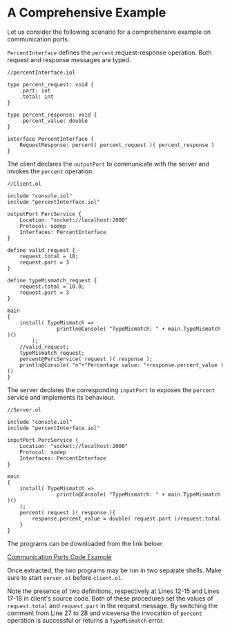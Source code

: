 # A Comprehensive Example

Let us consider the following scenario for a comprehensive example on communication ports.

`PercentInterface` defines the `percent` request-response operation. Both request and response messages are typed.

```text
//percentInterface.iol

type percent_request: void {
    .part: int
    .total: int
}

type percent_response: void {
    .percent_value: double
}

interface PercentInterface {
    RequestResponse: percent( percent_request )( percent_response )
}
```

The client declares the `outputPort` to communicate with the server and invokes the `percent` operation.

```text
//Client.ol

include "console.iol"
include "percentInterface.iol"

outputPort PercService {
    Location: "socket://localhost:2000"
    Protocol: sodep
    Interfaces: PercentInterface
}

define valid_request {
    request.total = 10;
    request.part = 3
}

define typeMismatch_request {
    request.total = 10.0;
    request.part = 3
}

main
{
    install( TypeMismatch =>
                println@Console( "TypeMismatch: " + main.TypeMismatch )()
        );
    //valid_request;
    typeMismatch_request;
    percent@PercService( request )( response );
    println@Console( "n"+"Percentage value: "+response.percent_value )()
}
```

The server declares the corresponding `inputPort` to exposes the `percent` service and implements its behaviour.

```text
//Server.ol

include "console.iol"
include "percentInterface.iol"

inputPort PercService {
    Location: "socket://localhost:2000"
    Protocol: sodep
    Interfaces: PercentInterface
}

main
{
    install( TypeMismatch =>
                println@Console( "TypeMismatch: " + main.TypeMismatch )()
    );
    percent( request )( response ){
        response.percent_value = double( request.part )/request.total
    }
}
```

The programs can be downloaded from the link below:

[Communication Ports Code Example](https://jolielang.gitbook.io/docs/basics/code/communication_ports_code.zip)

Once extracted, the two programs may be run in two separate shells. Make sure to start `server.ol` before `client.ol`.

Note the presence of two definitions, respectively at Lines 12-15 and Lines 17-18 in client's source code. Both of these procedures set the values of `request.total` and `request.part` in the request message. By switching the comment from Line 27 to 28 and viceversa the invocation of `percent` operation is successful or returns a `TypeMismatch` error.

